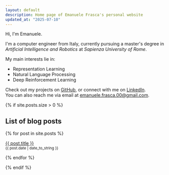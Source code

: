 ```yaml
---
layout: default
description: Home page of Emanuele Frasca's personal website
updated_at: "2025-07-10"
---
```


Hi, I'm Emanuele.

I'm a computer engineer from Italy, currently pursuing a master's degree in *Artificial Intelligence and Robotics* at *Sapienza University of Rome*.

My main interests lie in:
- Representation Learning
- Natural Language Processing
- Deep Reinforcement Learning

Check out my projects on [GitHub](https://github.com/noostale), or connect with me on [LinkedIn](https://www.linkedin.com/in/emanuelefrasca/).  
You can also reach me via email at <a href="mailto:emanuele&#46;frasca&#46;00&#64;gmail&#46;com">emanuele.frasca.00@gmail.com</a>.

{% if site.posts.size > 0 %}
  ## List of blog posts
  {% for post in site.posts %}
  <p>
    <a href="{{ post.url }}">{{ post.title }}</a>
    <br>
    <small>{{ post.date | date_to_string }}</small>
  </p>
  {% endfor %}

{% endif %}